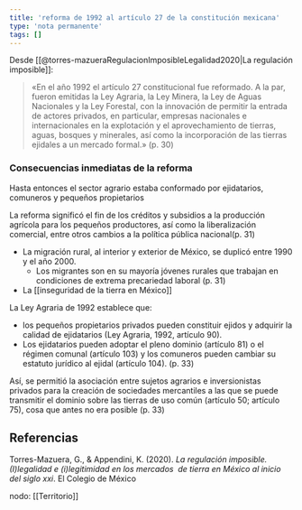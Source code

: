 ```yaml
---
title: 'reforma de 1992 al artículo 27 de la constitución mexicana'
type: 'nota permanente'
tags: []
---
```


Desde [[@torres-mazueraRegulacionImposibleLegalidad2020|La regulación imposible]]:

>«En el año 1992 el artículo 27 constitucional fue reformado. A la par, fueron emitidas la Ley Agraria, la Ley Minera, la Ley de Aguas Nacionales y la Ley Forestal, con la innovación de permitir la entrada de actores privados, en particular, empresas nacionales e internacionales en la explotación y el aprovechamiento de tierras, aguas, bosques y minerales, así como la incorporación de las tierras ejidales a un mercado formal.» (p. 30)

### Consecuencias inmediatas de la reforma

Hasta entonces el sector agrario estaba conformado por ejidatarios, comuneros y pequeños propietarios

La reforma significó el fin de los créditos y subsidios a la producción agrícola para los pequeños productores, así como la liberalización comercial, entre otros cambios a la política pública nacional(p. 31)

- La migración rural, al interior y exterior de México, se duplicó entre 1990 y el año 2000.
    - Los migrantes son en su mayoría jóvenes rurales que trabajan en condiciones de extrema precariedad laboral (p. 31)
- La [[inseguridad de la tierra en México]]

La Ley Agraria de 1992 establece que:

- los pequeños propietarios privados pueden constituir ejidos y adquirir la calidad de ejidatarios (Ley Agraria, 1992, artículo 90).
- Los ejidatarios pueden adoptar el pleno dominio (artículo 81) o el régimen comunal (artículo 103) y los comuneros pueden cambiar su estatuto jurídico al ejidal (artículo 104). (p. 33)

Así, se permitió la asociación entre sujetos agrarios e inversionistas privados para la creación de sociedades mercantiles a las que se puede transmitir el dominio sobre las tierras de uso común (artículo 50; artículo 75), cosa que antes no era posible (p. 33)

## Referencias

Torres-Mazuera, G., & Appendini, K. (2020). _La regulación imposible. (I)legalidad e (i)legitimidad en los mercados  de tierra en México al inicio del siglo xxi_. El Colegio de México

nodo: [[Territorio]]